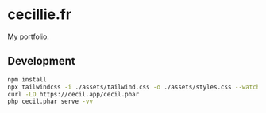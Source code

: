 # cecillie.fr

My portfolio.

## Development

```bash
npm install
npx tailwindcss -i ./assets/tailwind.css -o ./assets/styles.css --watch
curl -LO https://cecil.app/cecil.phar
php cecil.phar serve -vv
```
